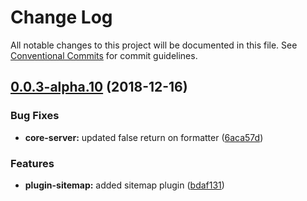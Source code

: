 # Change Log

All notable changes to this project will be documented in this file.
See [Conventional Commits](https://conventionalcommits.org) for commit guidelines.

## [0.0.3-alpha.10](https://github.com/origami-cms/core/tree/master/packages/plugin-sitemap/compare/v0.0.3-alpha.9...v0.0.3-alpha.10) (2018-12-16)


### Bug Fixes

* **core-server:** updated false return on formatter ([6aca57d](https://github.com/origami-cms/core/tree/master/packages/plugin-sitemap/commit/6aca57d))


### Features

* **plugin-sitemap:** added sitemap plugin ([bdaf131](https://github.com/origami-cms/core/tree/master/packages/plugin-sitemap/commit/bdaf131))
